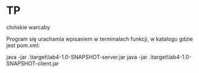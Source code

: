 # TP
chińskie warcaby 


Program się urachamia wpisaniem w terminalach funkcji, w katalogu gdzie jest pom.xml: 

java -jar .\target\lab4-1.0-SNAPSHOT-server.jar
java -jar .\target\lab4-1.0-SNAPSHOT-client.jar
